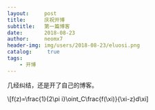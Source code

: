 ```yaml
---
layout:     post
title:      庆祝开博
subtitle:   第一篇博客
date:       2018-08-23
author:     neomx7
header-img: img/users/2018-08-23/eluosi.png
catalog: 	 true
tags:
    - 开博
---
```


几经纠结，还是开了自己的博客。

\\[f(z)=\frac{1}{2\pi i}\oint_C\frac{f(\xi)}{\xi-z}d\xi]
